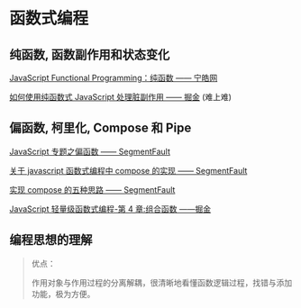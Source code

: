 # 函数式编程

## 纯函数, 函数副作用和状态变化

  [JavaScript Functional Programming：纯函数 —— 宁皓网](https://ninghao.net/blog/4634) 

[如何使用纯函数式 JavaScript 处理脏副作用 —— 掘金](https://juejin.im/post/5b82bdb351882542e241ed32?utm_medium=hao.caibaojian.com&utm_source=hao.caibaojian.com)  (难上难)



## 偏函数, 柯里化, Compose 和 Pipe

 [JavaScript 专题之偏函数 —— SegmentFault](https://segmentfault.com/a/1190000010686144) 

 [关于 javascript 函数式编程中 compose 的实现 —— SegmentFault](https://segmentfault.com/a/1190000008394749) 

  [实现 compose 的五种思路 —— SegmentFault](https://segmentfault.com/a/1190000011447164) 

 [JavaScript 轻量级函数式编程-第 4 章:组合函数 ——掘金](https://juejin.im/post/59a62f3d6fb9a0248363fd9d#comment) 



## 编程思想的理解

>优点：
>
>​	作用对象与作用过程的分离解耦，很清晰地看懂函数逻辑过程，找错与添加功能，极为方便。